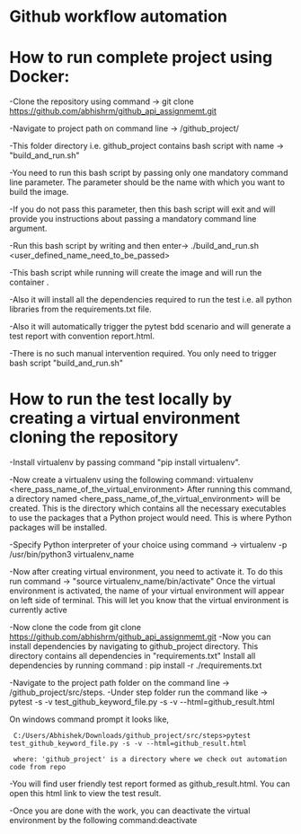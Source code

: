 # Github workflow automation

# How to run complete project using Docker:

-Clone the repository using command -> git clone https://github.com/abhishrm/github_api_assignmemt.git

-Navigate to project path on command line -> /github_project/

-This folder directory i.e. github_project contains bash script with name -> "build_and_run.sh"

-You need to run this bash script by passing only one mandatory command line parameter. The parameter should be the name with which you want to build the image.

-If you do not pass this parameter, then this bash script will exit and will provide you instructions about passing a mandatory command line argument.

-Run this bash script by writing and then enter-> ./build_and_run.sh <user_defined_name_need_to_be_passed>

-This bash script while running will create the image and will run the container .

-Also it will install all the dependencies required to run the test i.e. all python libraries from the requirements.txt file.

-Also it will automatically trigger the pytest bdd scenario and will generate a test report with convention report.html.

-There is no such manual intervention required. You only need to trigger bash script "build_and_run.sh"


# How to run the test locally by creating a virtual environment cloning the repository

-Install virtualenv by passing command "pip install virtualenv".

-Now create a virtualenv using the following command: virtualenv <here_pass_name_of_the_virtual_environment>
 After running this command, a directory named <here_pass_name_of_the_virtual_environment> will be created. This is the directory which contains all the necessary executables to use the packages that a Python project would need. This is where Python packages will be installed.

-Specify Python interpreter of your choice using command -> virtualenv -p /usr/bin/python3 virtualenv_name

-Now after creating virtual environment, you need to activate it.
 To do this run command -> "source virtualenv_name/bin/activate"
 Once the virtual environment is activated, the name of your virtual environment will appear on left side of terminal. This will let you know that the virtual environment is currently active

-Now clone the code from git clone https://github.com/abhishrm/github_api_assignmemt.git
-Now you can install dependencies by navigating to github_project directory.
 This directory contains all dependencies in "requirements.txt"
 Install all dependencies by running command : pip install -r ./requirements.txt
 
-Navigate to the project path folder on the command line -> /github_project/src/steps. 
-Under step folder run the command like -> pytest -s -v test_github_keyword_file.py -s -v --html=github_result.html

On windows command prompt it looks like,

     C:/Users/Abhishek/Downloads/github_project/src/steps>pytest test_github_keyword_file.py -s -v --html=github_result.html

     where: 'github_project' is a directory where we check out automation code from repo
     
-You will find user friendly test report formed as github_result.html. You can open this html link to view the test result.

-Once you are done with the work, you can deactivate the virtual environment by the following command:deactivate
